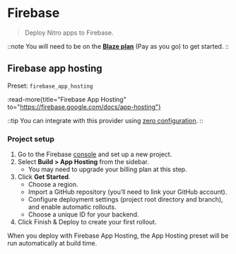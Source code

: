 # Firebase

> Deploy Nitro apps to Firebase.

::note
You will need to be on the [**Blaze plan**](https://firebase.google.com/pricing) (Pay as you go) to get started.
::

## Firebase app hosting

Preset: `firebase_app_hosting`

:read-more{title="Firebase App Hosting" to="https://firebase.google.com/docs/app-hosting"}

::tip
You can integrate with this provider using [zero configuration](/deploy/#zero-config-providers).
::

### Project setup

1. Go to the Firebase [console](https://console.firebase.google.com/) and set up a new project.
2. Select **Build > App Hosting** from the sidebar.
    - You may need to upgrade your billing plan at this step.
3. Click **Get Started**.
    - Choose a region.
    - Import a GitHub repository (you’ll need to link your GitHub account).
    - Configure deployment settings (project root directory and branch), and enable automatic rollouts.
    - Choose a unique ID for your backend.
4. Click Finish & Deploy to create your first rollout.

When you deploy with Firebase App Hosting, the App Hosting preset will be run automatically at build time.

